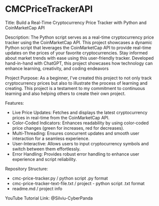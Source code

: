 # CMCPriceTrackerAPI
Title: Build a Real-Time Cryptocurrency Price Tracker with Python and CoinMarketCap API

Description: The Python script serves as a real-time cryptocurrency price tracker using the CoinMarketCap API. This project showcases a dynamic Python script that leverages the CoinMarketCap API to provide real-time updates on the prices of your favorite cryptocurrencies. Stay informed about market trends with ease using this user-friendly tracker. Developed hand-in-hand with ChatGPT, this project showcases how technology can enhance learning, creativity, and coding endeavors

Project Purpose:
As a beginner, I've created this project to not only track cryptocurrency prices but also to illustrate the process of learning and creating.
This project is a testament to my commitment to continuous learning and also helping others to create their own project.

Features: 
- Live Price Updates: Fetches and displays the latest cryptocurrency prices in real-time from the CoinMarketCap API.
- Color-Coded Indicators: Enhances readability by using color-coded price changes (green for increases, red for decreases).
- Multi-Threading: Ensures concurrent updates and smooth user interaction for a seamless experience.
- User-Interactive: Allows users to input cryptocurrency symbols and switch between them effortlessly.
- Error Handling: Provides robust error handling to enhance user experience and script reliability.

Repository Structure:
- cmc-price-tracker.py / python script .py format
- cmc-price-tracker-text-file.txt / project - python script .txt format
- readme.md / project info

YouTube Tutorial Link: 
@Silviu-CyberPanda
